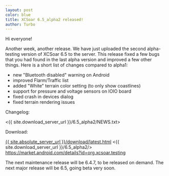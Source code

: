 ```yaml
---
layout: post
color: blue
title: XCSoar 6.5_alpha2 released!
author: Turbo
---
```

Hi everyone!

Another week, another release. We have just uploaded the second alpha-testing
version of XCSoar 6.5 to the server. This release fixed a few bugs that you had
found in the last alpha version and improved a few other things. Here is a short
list of changes compared to alpha1:

* new "Bluetooth disabled" warning on Android
* improved Flarm/Traffic list
* added "White" terrain color setting (to only show coastlines)
* support for pressure and voltage sensors on IOIO board
* fixed crash in devices dialog
* fixed terrain rendering issues

Changelog:

 <{{ site.download_server_url }}/6.5_alpha2/NEWS.txt>

Download:

 [{{ site.absolute_server_url }}/download/latest.html](/download/latest.html)
 <{{ site.download_server_url }}/6.5_alpha2/>
 <https://market.android.com/details?id=org.xcsoar.testing>

The next maintenance release will be 6.4.7, to be released on demand.
The next major release will be 6.5, going beta very soon.
